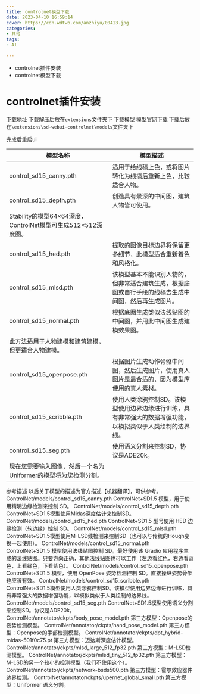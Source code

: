 ```yaml
---
title: controlnet模型下载
date: 2023-04-10 16:59:14
cover: https://cdn.wdtwo.com/anzhiyu/00413.jpg
categories:
- 其他
tags:
- AI

---
```


- controlnet插件安装
- controlnet模型下载

<!--more-->

# controlnet插件安装

[下载地址](https://github.com/Mikubill/sd-webui-controlnet)
下载解压后放在`extensions`文件夹下
下载模型
[模型官网下载](https://huggingface.co/lllyasviel/ControlNet/tree/main/models)
下载后放在`\extensions\sd-webui-controlnet\models`文件夹下

完成后重启ui



| 模型名称 | 模型描述 |
| ---- | ---- |
| control_sd15_canny.pth | 适用于给线稿上色，或将图片转化为线搞后重新上色，比较适合人物。 |
| control_sd15_depth.pth | 创造具有景深的中间图，建筑人物皆可使用。
Stability的模型64×64深度，ControlNet模型可生成512×512深度图。 |
| control_sd15_hed.pth | 提取的图像目标边界将保留更多细节，此模型适合重新着色和风格化。 |
| control_sd15_mlsd.pth | 该模型基本不能识别人物的，但非常适合建筑生成，根据底图或自行手绘的线稿去生成中间图，然后再生成图片。 |
| control_sd15_normal.pth | 根据底图生成类似法线贴图的中间图，并用此中间图生成建模效果图。
此方法适用于人物建模和建筑建模，但更适合人物建模。 |
| control_sd15_openpose.pth | 根据图片生成动作骨骼中间图，然后生成图片，使用真人图片是最合适的，因为模型库使用的真人素材。 |
| control_sd15_scribble.pth | 使用人类涂鸦控制SD。该模型使用边界边缘进行训练，具有非常强大的数据增强功能，以模拟类似于人类绘制的边界线。 |
| control_sd15_seg.pth | 使用语义分割来控制SD，协议是ADE20k。
现在您需要输入图像，然后一个名为Uniformer的模型将为您检测分割。 |


参考描述
以后关于模型的描述为官方描述【机器翻译】，可供参考。
ControlNet/models/control_sd15_canny.pth
ControlNet+SD1.5 模型，用于使用精明边缘检测来控制 SD。
ControlNet/models/control_sd15_depth.pth
ControlNet+SD1.5模型使用Midas深度估计来控制SD。
ControlNet/models/control_sd15_hed.pth
ControlNet+SD1.5 型号使用 HED 边缘检测（软边缘）控制 SD。
ControlNet/models/control_sd15_mlsd.pth
ControlNet+SD1.5模型使用M-LSD线检测来控制SD（也可以与传统的Hough变换一起使用）。
ControlNet/models/control_sd15_normal.pth
ControlNet+SD1.5 模型使用法线贴图控制 SD。最好使用该 Gradio 应用程序生成的法线贴图。只要方向正确，其他法线贴图也可以工作（左边看红色，右边看蓝色，上看绿色，下看紫色）。
ControlNet/models/control_sd15_openpose.pth
ControlNet+SD1.5 模型，使用 OpenPose 姿势检测控制 SD。直接操纵姿势骨架也应该有效。
ControlNet/models/control_sd15_scribble.pth
ControlNet+SD1.5模型使用人类涂鸦控制SD。该模型使用边界边缘进行训练，具有非常强大的数据增强功能，以模拟类似于人类绘制的边界线。
ControlNet/models/control_sd15_seg.pth
ControlNet+SD1.5模型使用语义分割来控制SD。协议是ADE20k。
ControlNet/annotator/ckpts/body_pose_model.pth
第三方模型：Openpose的姿势检测模型。
ControlNet/annotator/ckpts/hand_pose_model.pth
第三方模型：Openpose的手部检测模型。
ControlNet/annotator/ckpts/dpt_hybrid-midas-501f0c75.pt
第三方模型：迈达斯深度估计模型。
ControlNet/annotator/ckpts/mlsd_large_512_fp32.pth
第三方模型：M-LSD检测模型。
ControlNet/annotator/ckpts/mlsd_tiny_512_fp32.pth
第三方模型：M-LSD的另一个较小的检测模型（我们不使用这个）。
ControlNet/annotator/ckpts/network-bsds500.pth
第三方模型：霍尔效应器件边界检测。
ControlNet/annotator/ckpts/upernet_global_small.pth
第三方模型：Uniformer 语义分割。










